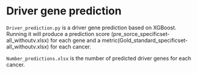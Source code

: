 # Driver gene prediction



`Driver_prediction.py` is a driver gene prediction based on XGBoost. Running it will produce a prediction score (pre_sorce_specificset-all_withoutv.xlsx) for each gene and a metric(Gold_standard_specificset-all_withoutv.xlsx) for each cancer.

`Number_predictions.xlsx` is the number of predicted driver genes for each cancer.